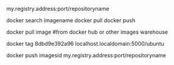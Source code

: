 
my.registry.address:port/repositoryname


docker search   imagename
docker pull 
docker push



docker pull   image                            #from   docker hub or other images warehouse 

docker tag 8dbd9e392a96 localhost.localdomain:5000/ubuntu

docker push imagesid  my.registry.address:port/repositoryname

